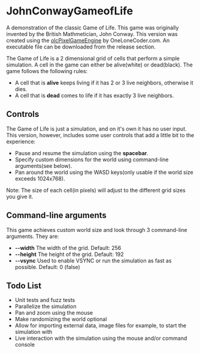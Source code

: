 # JohnConwayGameofLife

A demonstration of the classic Game of Life. This game was originally invented by the British Mathmetician, John Conway.
This version was created using the [olcPixelGameEngine](https://github.com/OneLoneCoder/olcPixelGameEngine) by OneLoneCoder.com. An executable file can be downloaded from the release section.

The Game of Life is a 2 dimensional grid of cells that perform a simple simulation. A cell in the game can either be alive(white) or dead(black). The game follows the following rules:

- A cell that is **alive** keeps living if it has 2 or 3 live neighbors, otherwise it dies.
- A cell that is **dead** comes to life if it has exactly 3 live neighbors.

## Controls

The Game of Life is just a simulation, and on it's own it has no user input. This version, however, includes some user controls that add a little bit to the experience:

- Pause and resume the simulation using the **spacebar**.
- Specify custom dimensions for the world using command-line arguments(see below).
- Pan around the world using the WASD keys(only usable if the world size exceeds 1024x768).

Note: The size of each cell(in pixels) will adjust to the different grid sizes you give it.

## Command-line arguments

This game achieves custom world size and look through 3 command-line arguments. They are:

- **--width** The width of the grid. Default: 256
- **--height** The height of the grid. Default: 192
- **--vsync** Used to enable VSYNC or run the simulation as fast as possible. Default: 0 (false)

## Todo List

- Unit tests and fuzz tests
- Parallelize the simulation
- Pan and zoom using the mouse
- Make randomizing the world optional
- Allow for importing external data, image files for example, to start the simulation with
- Live interaction with the simulation using the mouse and/or command console
